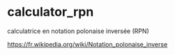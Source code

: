 # calculator_rpn
calculatrice en notation polonaise inversée (RPN)

https://fr.wikipedia.org/wiki/Notation_polonaise_inverse
